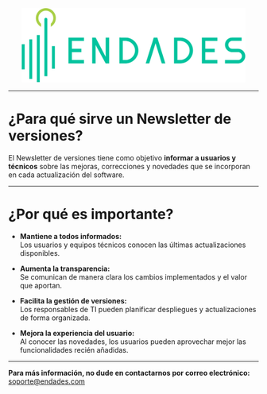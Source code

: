 
<!-- [![Endades](Imagenes/endades.png)](https://endades.com/) -->

<div style="display: flex; justify-content: center;">
  <a href="https://endades.com/">
    <img src="../images/endades.png" alt="Endades" width="450" />
  </a>
</div>

---

# ¿Para qué sirve un Newsletter de versiones?

El Newsletter de versiones tiene como objetivo **informar a usuarios y técnicos** sobre las mejoras, correcciones y novedades que se incorporan en cada actualización del software.

---

# ¿Por qué es importante?

- **Mantiene a todos informados:**  
  Los usuarios y equipos técnicos conocen las últimas actualizaciones disponibles.

- **Aumenta la transparencia:**  
  Se comunican de manera clara los cambios implementados y el valor que aportan.

- **Facilita la gestión de versiones:**  
  Los responsables de TI pueden planificar despliegues y actualizaciones de forma organizada.

- **Mejora la experiencia del usuario:**  
  Al conocer las novedades, los usuarios pueden aprovechar mejor las funcionalidades recién añadidas.

---

**Para más información, no dude en contactarnos por correo electrónico:** 
[soporte@endades.com](mailto:soporte@endades.com)